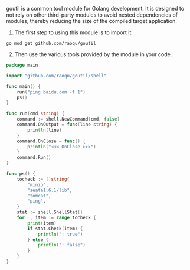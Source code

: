 goutil is a common tool module for Golang development. It is designed to not rely on other third-party modules to avoid nested dependencies of modules, thereby reducing the size of the compiled target application.

1. The first step to using this module is to import it:

```shell
go mod get github.com/raoqu/goutil
```

2. Then use the various tools provided by the module in your code.

```go
package main

import "github.com/raoqu/goutil/shell"

func main() {
	run("ping baidu.com -t 1")
	ps()
}

func run(cmd string) {
	command := shell.NewCommand(cmd, false)
	command.OnOutput = func(line string) {
		println(line)
	}
	command.OnClose = func() {
		println("<<< OnClose >>>")
	}
	command.Run()
}

func ps() {
	tocheck := []string{
		"minio",
		"seata1.6.1/lib",
		"tomcat",
		"ping",
	}
	stat := shell.ShellStat{}
	for _, item := range tocheck {
		print(item)
		if stat.Check(item) {
			println(": true")
		} else {
			println(": false")
		}
	}
}
```